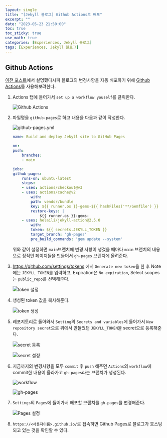 ```yaml
---
layout: single
title: "[Jekyll 블로그] Github Actions로 배포"
excerpt: ""
date: "2023-05-23 21:50:00"
toc: true
toc_sticky: true
use_math: true
categories: [Experiences, Jekyll 블로그]
tags: [Experiences, Jekyll 블로그]
---
```


## Github Actions
[이전 포스트](https://dpdms529.github.io/experiences/jekyll-%EB%B8%94%EB%A1%9C%EA%B7%B8/Jekyll-%EB%B8%94%EB%A1%9C%EA%B7%B8-%EC%83%9D%EC%84%B1/#github-pages%EB%A5%BC-%EC%82%AC%EC%9A%A9%ED%95%98%EC%A7%80-%EC%95%8A%EC%9D%80-%EC%9D%B4%EC%9C%A0)에서 설명했다시피 블로그의 변경사항을 자동 배포하기 위해 [Github Actions](https://github.com/features/actions)를 사용해보려한다.

1. Actions 탭에 들어가서 `set up a workflow youself`를 클릭한다.

    ![Github Actions](https://github.com/dpdms529/dpdms529.github.io/assets/60471550/eaeba9d4-6f1b-4b83-bfb1-17c60387e45d)

2. 파일명을 `github-pages`로 하고 내용을 다음과 같이 작성한다.

    ![github-pages.yml](https://github.com/dpdms529/dpdms529.github.io/assets/60471550/c9321d3d-571f-4c93-be9f-dd7467c4752f)

    ```yml
    name: Build and deploy Jekyll site to GitHub Pages

    on:
    push:
        branches:
        - main

    jobs:
    github-pages:
        runs-on: ubuntu-latest
        steps:
        - uses: actions/checkout@v3
        - uses: actions/cache@v2
            with:
            path: vendor/bundle
            key: ${{ runner.os }}-gems-${{ hashFiles('**/Gemfile') }}
            restore-keys: |
                ${{ runner.os }}-gems-
        - uses: helaili/jekyll-action@2.5.0
            with:                                
            token: ${{ secrets.JEKYLL_TOKEN }}
            target_branch: 'gh-pages'
            pre_build_commands: 'gem update --system'
    ```
    
    위와 같이 설정하면 `main`브랜치에 변경 사항이 생겼을 때마다 `main` 브랜치의 내용으로 정적인 페이지들을 만들어서 `gh-pages` 브랜치에 올려준다.

3. <https://github.com/settings/tokens> 에서 `Generate new token`을 한 후 Note에는 `JEKYLL_TOKEN`를 입력하고, Expiration은 `No expiration`, Select scopes는 `public_repo`를 선택해준다.

    ![token 설정](https://github.com/dpdms529/dpdms529.github.io/assets/60471550/efe70843-59d3-4531-b63d-23caf3a1dcf3)

4. 생성된 token 값을 복사해준다.

    ![token 생성](https://github.com/dpdms529/dpdms529.github.io/assets/60471550/0b999a41-edfd-434b-870e-7bb0a0653102)

5. 레포지토리로 돌아와서 `Setting`의 `Secrets and variables`에 들어가서 `New repository secret`으로 위에서 만들었던 `JEKYLL_TOKEN`을 secret으로 등록해준다.

    ![secret 등록](https://github.com/dpdms529/dpdms529.github.io/assets/60471550/7224431f-819e-4a89-877d-d9b3b8957afe)

    ![secret 설정](https://github.com/dpdms529/dpdms529.github.io/assets/60471550/476313b7-fc42-4e8d-b1c3-7c6443b80e98)

6. 지금까지의 변경사항을 모두 `commit` 후 `push` 해주면 `Actions`의 `workflow`에 commit한 내용이 올라가고 `gh-pages`라는 브랜치가 생성된다. 

    ![workflow](https://github.com/dpdms529/dpdms529.github.io/assets/60471550/20fdb4b6-23d8-4b6f-babc-86406ea31cde)

    ![gh-pages](https://github.com/dpdms529/dpdms529.github.io/assets/60471550/64d6b8f4-de76-48ce-a8e9-b0f569224e73)

7. `Settings`의 `Pages`에 들어가서 배포할 브랜치를 `gh-pages`를 변경해준다.
    
    ![Pages 설정](https://github.com/dpdms529/dpdms529.github.io/assets/60471550/05b14c12-219e-48ed-a522-d60271d18f1d)

8. `https://<사용자이름>.github.io/`로 접속하면 Github Pages로 블로그가 호스팅되고 있는 것을 확인할 수 있다.